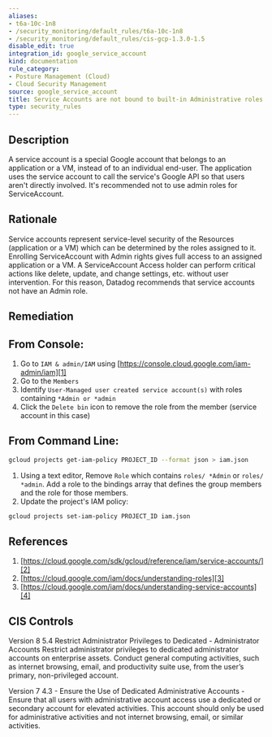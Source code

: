 ```yaml
---
aliases:
- t6a-10c-1n8
- /security_monitoring/default_rules/t6a-10c-1n8
- /security_monitoring/default_rules/cis-gcp-1.3.0-1.5
disable_edit: true
integration_id: google_service_account
kind: documentation
rule_category:
- Posture Management (Cloud)
- Cloud Security Management
source: google_service_account
title: Service Accounts are not bound to built-in Administrative roles
type: security_rules
---
```


## Description

A service account is a special Google account that belongs to an application or a VM, instead
of to an individual end-user. The application uses the service account to call the service's
Google API so that users aren't directly involved. It's recommended not to use admin roles for ServiceAccount.

## Rationale

Service accounts represent service-level security of the Resources (application or a VM)
which can be determined by the roles assigned to it. Enrolling ServiceAccount with Admin
rights gives full access to an assigned application or a VM. A ServiceAccount Access holder
can perform critical actions like delete, update, and change settings, etc. without user
intervention. For this reason, Datadog recommends that service accounts not have an Admin role.

## Remediation

## From Console:
1. Go to `IAM & admin/IAM` using [https://console.cloud.google.com/iam-admin/iam][1]
2. Go to the `Members`
3. Identify `User-Managed user created service account(s)` with roles containing `*Admin or *admin`
4. Click the `Delete bin` icon to remove the role from the member (service account in this case)


## From Command Line: 

```bash
gcloud projects get-iam-policy PROJECT_ID --format json > iam.json
```

1. Using a text editor, Remove `Role` which contains `roles/ *Admin` or `roles/ *admin`. Add a role to the bindings array that defines the group members and the role for those members.
2. Update the project's IAM policy:

```bash
gcloud projects set-iam-policy PROJECT_ID iam.json
```


## References

1. [https://cloud.google.com/sdk/gcloud/reference/iam/service-accounts/][2]
2. [https://cloud.google.com/iam/docs/understanding-roles][3]
3. [https://cloud.google.com/iam/docs/understanding-service-accounts][4] 

## CIS Controls

Version 8 5.4 Restrict Administrator Privileges to Dedicated - Administrator Accounts Restrict administrator privileges to dedicated administrator accounts on enterprise assets. Conduct general computing activities, such as internet browsing, email, and productivity suite use, from the user’s primary, non-privileged account.

Version 7 4.3 - Ensure the Use of Dedicated Administrative Accounts - Ensure that all users with administrative account access use a dedicated or secondary account for elevated activities. This account should only be used for administrative activities and not internet browsing, email, or similar activities.

[1]: https://console.cloud.google.com/iam-admin/iam
[2]: https://cloud.google.com/sdk/gcloud/reference/iam/service-accounts/
[3]: https://cloud.google.com/iam/docs/understanding-roles
[4]: https://cloud.google.com/iam/docs/understanding-service-accounts
